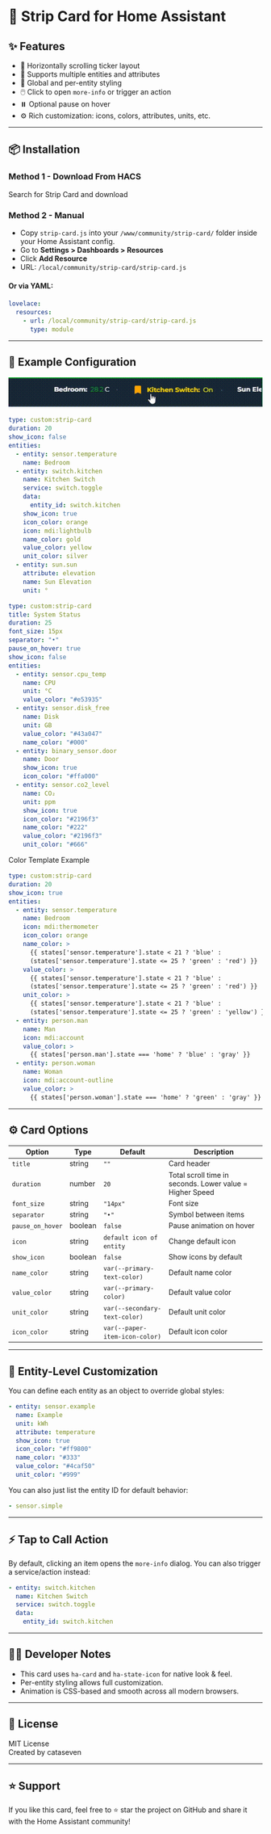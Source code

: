 # 🔶 Strip Card for Home Assistant

## ✨ Features

- 🔁 Horizontally scrolling ticker layout
- 🧩 Supports multiple entities and attributes
- 🎨 Global and per-entity styling
- 🖱️ Click to open `more-info` or trigger an action
- ⏸️ Optional pause on hover
- ⚙️ Rich customization: icons, colors, attributes, units, etc.

---

## 📦 Installation

### Method 1 - Download From HACS
Search for Strip Card and download

### Method 2 - Manual
- Copy `strip-card.js` into your `/www/community/strip-card/` folder inside your Home Assistant config.
- Go to **Settings > Dashboards > Resources**
- Click **Add Resource**
- URL: `/local/community/strip-card/strip-card.js`

#### Or via YAML:
```yaml
lovelace:
  resources:
    - url: /local/community/strip-card/strip-card.js
      type: module
```

---

## 🧾 Example Configuration

![image1](images/a.gif)

```yaml
type: custom:strip-card
duration: 20
show_icon: false
entities:
  - entity: sensor.temperature
    name: Bedroom
  - entity: switch.kitchen
    name: Kitchen Switch
    service: switch.toggle
    data:
      entity_id: switch.kitchen
    show_icon: true
    icon_color: orange
    icon: mdi:lightbulb
    name_color: gold
    value_color: yellow
    unit_color: silver
  - entity: sun.sun
    attribute: elevation
    name: Sun Elevation
    unit: °
```

```yaml
type: custom:strip-card
title: System Status
duration: 25
font_size: 15px
separator: "•"
pause_on_hover: true
show_icon: false
entities:
  - entity: sensor.cpu_temp
    name: CPU
    unit: °C
    value_color: "#e53935"
  - entity: sensor.disk_free
    name: Disk
    unit: GB
    value_color: "#43a047"
    name_color: "#000"
  - entity: binary_sensor.door
    name: Door
    show_icon: true
    icon_color: "#ffa000"
  - entity: sensor.co2_level
    name: CO₂
    unit: ppm
    show_icon: true
    icon_color: "#2196f3"
    name_color: "#222"
    value_color: "#2196f3"
    unit_color: "#666"
```
Color Template Example

```yaml
type: custom:strip-card
duration: 20
show_icon: true
entities:
  - entity: sensor.temperature
    name: Bedroom
    icon: mdi:thermometer
    icon_color: orange
    name_color: >
      {{ states['sensor.temperature'].state < 21 ? 'blue' :
      (states['sensor.temperature'].state <= 25 ? 'green' : 'red') }}
    value_color: >
      {{ states['sensor.temperature'].state < 21 ? 'blue' :
      (states['sensor.temperature'].state <= 25 ? 'green' : 'red') }}
    unit_color: >
      {{ states['sensor.temperature'].state < 21 ? 'blue' :
      (states['sensor.temperature'].state <= 25 ? 'green' : 'yellow') }}
  - entity: person.man
    name: Man
    icon: mdi:account
    value_color: >
      {{ states['person.man'].state === 'home' ? 'blue' : 'gray' }}
  - entity: person.woman
    name: Woman
    icon: mdi:account-outline
    value_color: >
      {{ states['person.woman'].state === 'home' ? 'green' : 'gray' }}
```

---

## ⚙️ Card Options

| Option            | Type     | Default                        | Description |
|-------------------|----------|--------------------------------|-------------|
| `title`           | string   | `""`                           | Card header |
| `duration`        | number   | `20`                           | Total scroll time in seconds. Lower value = Higher Speed|
| `font_size`       | string   | `"14px"`                       | Font size |
| `separator`       | string   | `"•"`                          | Symbol between items |
| `pause_on_hover`  | boolean  | `false`                        | Pause animation on hover |
| `icon`            | string   | `default icon of entity`       | Change default icon |
| `show_icon`       | boolean  | `false`                        | Show icons by default |
| `name_color`      | string   | `var(--primary-text-color)`    | Default name color |
| `value_color`     | string   | `var(--primary-color)`         | Default value color |
| `unit_color`      | string   | `var(--secondary-text-color)`  | Default unit color |
| `icon_color`      | string   | `var(--paper-item-icon-color)` | Default icon color |

---

## 🧩 Entity-Level Customization

You can define each entity as an object to override global styles:

```yaml
- entity: sensor.example
  name: Example
  unit: kWh
  attribute: temperature
  show_icon: true
  icon_color: "#ff9800"
  name_color: "#333"
  value_color: "#4caf50"
  unit_color: "#999"
```

You can also just list the entity ID for default behavior:

```yaml
- sensor.simple
```

---

## ⚡ Tap to Call Action

By default, clicking an item opens the `more-info` dialog. You can also trigger a service/action instead:

```yaml
- entity: switch.kitchen
  name: Kitchen Switch
  service: switch.toggle
  data:
    entity_id: switch.kitchen
```

---

## 🧑‍🎨 Developer Notes

- This card uses `ha-card` and `ha-state-icon` for native look & feel.
- Per-entity styling allows full customization.
- Animation is CSS-based and smooth across all modern browsers.

---

## 📄 License

MIT License  
Created by cataseven

---

## ⭐ Support

If you like this card, feel free to ⭐ star the project on GitHub and share it with the Home Assistant community!
